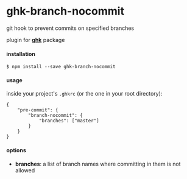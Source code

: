 ghk-branch-nocommit
===================

git hook to prevent commits on specified branches

plugin for **[ghk](https://www.npmjs.com/package/ghk)** package


#### installation

```
$ npm install --save ghk-branch-nocommit
```

#### usage

inside your project's `.ghkrc` (or the one in your root directory):

```
{
    "pre-commit": {
        "branch-nocommit": {
            "branches": ["master"]
        }
    }
}
```

#### options

- **branches**: a list of branch names where committing in them is not allowed
